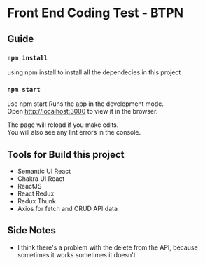 # Front End Coding Test - BTPN

## Guide

### `npm install`

using npm install to install all the dependecies in this project

### `npm start`

use npm start Runs the app in the development mode.\
Open [http://localhost:3000](http://localhost:3000) to view it in the browser.

The page will reload if you make edits.\
You will also see any lint errors in the console.

## Tools for Build this project

- Semantic UI React
- Chakra UI React
- ReactJS 
- React Redux
- Redux Thunk
- Axios for fetch and CRUD API data

## Side Notes

- I think there's a problem with the delete from the API, because sometimes it works sometimes it doesn't
